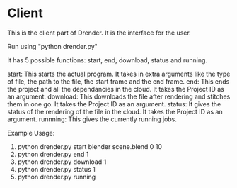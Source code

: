 # Client
This is the client part of Drender. It is the interface for the user.

Run using "python drender.py"

It has 5 possible functions:
start, end, download, status and running.

start: This starts the actual program. It takes in extra arguments like the type of file, the path to the file, the start frame and the end frame.
end: This ends the project and all the dependancies in the cloud. It takes the Project ID as an argument.
download: This downloads the file after rendering and stitches them in one go. It takes the Project ID as an argument.
status: It gives the status of the rendering of the file in the cloud. It takes the Project ID as an argument.
runnning: This gives the currently running jobs.

Example Usage:
1. python drender.py start blender scene.blend 0 10 
2. python drender.py end 1
3. python drender.py download 1
4. python drender.py status 1
5. python drender.py running
